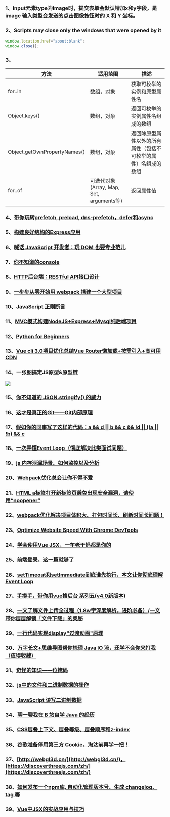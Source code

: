 
### 1、input元素type为image时，提交表单会默认增加x和y字段，是image 输入类型会发送的点击图像按钮时的 X 和 Y 坐标。

### 2、Scripts may close only the windows that were opened by it
```javascript
window.location.href="about:blank";
window.close();
``` 

### 3、
|方法	                 |适用范围	                               |描述                                                    |
|------------------------- |----------------------------------------|-------------------------------------------------------|
|for..in	           |数组，对象	                        |获取可枚举的实例和原型属性名                              |
|Object.keys()	           |数组，对象	                        |返回可枚举的实例属性名组成的数组                           |
|Object.getOwnPropertyNames() |数组，对象	                        |返回除原型属性以外的所有属性（包括不可枚举的属性）名组成的数组|
|for..of	           |可迭代对象(Array, Map, Set, arguments等) |返回属性值                                                |

### 4、[带你玩转prefetch, preload, dns-prefetch，defer和async](https://segmentfault.com/a/1190000011577248)

### 5、[构建良好结构的Express应用](https://www.jianshu.com/p/91c5796c4ce9)

### 6、[喊话 JavaScript 开发者：玩 DOM 也要专业范儿](https://www.infoq.cn/article/3siSFK82XP06K6DDCwIt)

### 7、[你不知道的console](https://segmentfault.com/a/1190000021133857)

### 8、[HTTP后台端：RESTful API接口设计](https://crifan.github.io/http_restful_api/website/)

### 9、[一步步从零开始用 webpack 搭建一个大型项目](https://juejin.im/post/5de06aa851882572d672c1ad)

### 10、[JavaScript 正则断言](https://blog.csdn.net/m0_37263637/article/details/82631228)

### 11、[MVC模式构建NodeJS+Express+Mysql纯后端项目](https://juejin.im/post/5d774b53f265da039b24c23f)

### 12、[Python for Beginners](https://channel9.msdn.com/Series/Intro-to-Python-Development?WT.mc_id=python-c9-niner)

### 13、[Vue cli 3.0项目优化总结Vue Router懒加载+按需引入+高可用CDN](https://segmafrontend.github.io/2019/02/22/Vue%20CLI%203.0%E9%A1%B9%E7%9B%AE%E4%BC%98%E5%8C%96%E6%80%BB%E7%BB%93Vue%20Router%E6%87%92%E5%8A%A0%E8%BD%BD+%E6%8C%89%E9%9C%80%E5%BC%95%E5%85%A5+%E9%AB%98%E5%8F%AF%E7%94%A8CDN/)

### 14、一张图搞定JS原型&原型链
![](https://image-static.segmentfault.com/186/543/1865431362-c3d090d5d00755cf_articlex)

### 15、[你不知道的 JSON.stringify() 的威力](https://segmentfault.com/a/1190000021230185)

### 16、[这才是真正的Git——Git内部原理](https://juejin.im/post/5dedc513f265da33e82bb294)

### 17、[假如你的同事写了这样的代码：a && d || b && c && !d || (!a || !b) && c](https://juejin.im/post/5e078eede51d45583a66d1e0)

### 18、[一次弄懂Event Loop（彻底解决此类面试问题）](https://juejin.im/post/5c3d8956e51d4511dc72c200)

### 19、[js 内存泄漏场景、如何监控以及分析](https://juejin.im/post/5e1fd64a5188254d9c516e64)

### 20、[Webpack优化总会让你不得不爱](https://juejin.im/post/5cceecb7e51d453ab908717c)

### 21、[HTML a标签打开新标签页避免出现安全漏洞，请使用“noopener”](https://segmentfault.com/a/1190000022771547)

### 22、[webpack优化解决项目体积大、打包时间长、刷新时间长问题！](https://juejin.im/post/5ed1c85df265da77190bbab4)

### 23、[Optimize Website Speed With Chrome DevTools](https://developers.google.cn/web/tools/chrome-devtools/speed/get-started)

### 24、[学会使用Vue JSX，一车老干妈都是你的](https://juejin.im/post/5f01e9fff265da22ab2d532e)

### 25、[前端登录，这一篇就够了](https://juejin.im/post/5efde67f5188252e9452be14#heading-8)

### 26、[setTimeout和setImmediate到底谁先执行，本文让你彻底理解Event Loop](https://segmentfault.com/a/1190000023315304)

### 27、[手摸手，带你用vue撸后台 系列五(v4.0新版本)](https://juejin.im/post/6844903840626507784)

### 28、[一文了解文件上传全过程（1.8w字深度解析，进阶必备）](https://juejin.im/post/6844904106658643982)/[一文带你层层解锁「文件下载」的奥秘](https://segmentfault.com/a/1190000023841687)

### 29、[一行代码实现display"过渡动画"原理](https://segmentfault.com/a/1190000023912169)

### 30、[万字长文+思维导图帮你梳理 Java IO 流，还学不会你来打我（值得收藏）](https://www.javazhiyin.com/67828.html)

### 31、[奇怪的知识——位掩码](https://segmentfault.com/a/1190000039239875)

### 32、[js中的文件和二进制数据的操作](https://liyucang-git.github.io/2019/06/25/js%E4%B8%AD%E7%9A%84%E6%96%87%E4%BB%B6%E5%92%8C%E4%BA%8C%E8%BF%9B%E5%88%B6%E6%95%B0%E6%8D%AE%E7%9A%84%E6%93%8D%E4%BD%9C/)

### 33、[JavaScript 读写二进制数据](https://juejin.cn/post/6844903672678203405)

### 34、[聊一聊我在 B 站自学 Java 的经历](https://segmentfault.com/a/1190000040303869)

### 35、[CSS层叠上下文、层叠等级、层叠顺序和z-index](https://segmentfault.com/a/1190000043759962)

### 36、[谷歌准备停用第三方 Cookie，淘汰前再学一把！](https://juejin.cn/post/7320433112198332468)

### 37、[http://webgl3d.cn/](http://webgl3d.cn/)，[https://discoverthreejs.com/zh/](https://discoverthreejs.com/zh/)

### 38、[如何发布一个npm库, 自动化管理版本号、生成 changelog、tag 等](https://juejin.cn/post/7330071450345963530)

### 39、[Vue中JSX的实战应用与技巧](https://juejin.cn/post/7404778998633529363)
